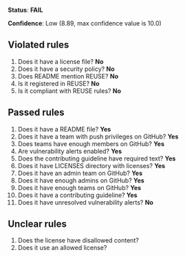 **Status**: **FAIL**

**Confidence**: Low (8.89, max confidence value is 10.0)

## Violated rules

1.  Does it have a license file? **No**
1.  Does it have a security policy? **No**
1.  Does README mention REUSE? **No**
1.  Is it registered in REUSE? **No**
1.  Is it compliant with REUSE rules? **No**


## Passed rules

1.  Does it have a README file? **Yes**
1.  Does it have a team with push privileges on GitHub? **Yes**
1.  Does teams have enough members on GitHub? **Yes**
1.  Are vulnerability alerts enabled? **Yes**
1.  Does the contributing guideline have required text? **Yes**
1.  Does it have LICENSES directory with licenses? **Yes**
1.  Does it have an admin team on GitHub? **Yes**
1.  Does it have enough admins on GitHub? **Yes**
1.  Does it have enough teams on GitHub? **Yes**
1.  Does it have a contributing guideline? **Yes**
1.  Does it have unresolved vulnerability alerts? **No**


## Unclear rules

1.  Does the license have disallowed content?
1.  Does it use an allowed license?

